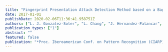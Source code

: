 ```yaml
---
title: "Fingerprint Presentation Attack Detection Method based on a Bag-of-Words Approach"
date: 2017-01-01
publishDate: 2020-02-06T11:36:41.958751Z
authors: ["L. J. Gonzalez-Soler", "L. Chang", "J. Hernandez-Palancar", "A. Perez Suarez", "\textbfM. Gomez-Barrero"]
publication_types: ["1"]
abstract: ""
featured: false
publication: "*Proc. Iberoamerican Conf. on Pattern Recognition (CIARP)*"
---
```


